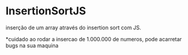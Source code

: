 # InsertionSortJS
inserção  de um array através do insertion sort com JS. 

*cuidado ao rodar a insercao de 1.000.000 de numeros, pode acarretar bugs na sua maquina 

